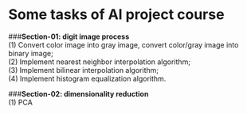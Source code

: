 # **Some tasks of AI project course**

###**Section-01: digit image process**  
(1) Convert color image into gray image, convert color/gray image into binary image;  
(2) Implement nearest neighbor interpolation algorithm;  
(3) Implement bilinear interpolation algorithm;  
(4) Implement histogram equalization algorithm.

###**Section-02: dimensionality reduction**   
(1) PCA  

